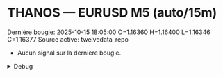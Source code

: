 # THANOS — EURUSD M5 (auto/15m)
Dernière bougie: 2025-10-15 18:05:00  O=1.16360  H=1.16400  L=1.16346  C=1.16377
Source active: twelvedata_repo

- Aucun signal sur la dernière bougie.

<details><summary>Debug</summary>

- TD_API_KEY manquant.

</details>